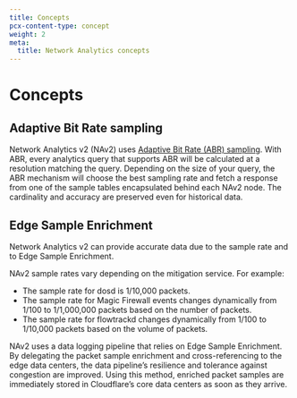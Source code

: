 ```yaml
---
title: Concepts
pcx-content-type: concept
weight: 2
meta:
  title: Network Analytics concepts
---
```


# Concepts

## Adaptive Bit Rate sampling

Network Analytics v2 (NAv2) uses [Adaptive Bit Rate (ABR) sampling](https://blog.cloudflare.com/explaining-cloudflares-abr-analytics/). With ABR, every analytics query that supports ABR will be calculated at a resolution matching the query. Depending on the size of your query, the ABR mechanism will choose the best sampling rate and fetch a response from one of the sample tables encapsulated behind each NAv2 node. The cardinality and accuracy are preserved even for historical data.

## Edge Sample Enrichment

Network Analytics v2 can provide accurate data due to the sample rate and to Edge Sample Enrichment.

NAv2 sample rates vary depending on the mitigation service. For example:

* The sample rate for dosd is 1/10,000 packets.
* The sample rate for Magic Firewall events changes dynamically from 1/100 to 1/1,000,000 packets based on the number of packets.
* The sample rate for flowtrackd changes dynamically from 1/100 to 1/10,000 packets based on the volume of packets.

NAv2 uses a data logging pipeline that relies on Edge Sample Enrichment. By delegating the packet sample enrichment and cross-referencing to the edge data centers, the data pipeline’s resilience and tolerance against congestion are improved. Using this method, enriched packet samples are immediately stored in Cloudflare’s core data centers as soon as they arrive.